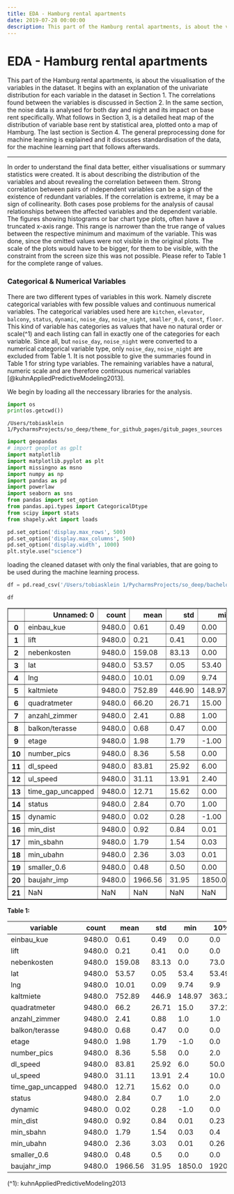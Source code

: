 ```yaml
---
title: EDA - Hamburg rental apartments
date: 2019-07-28 00:00:00
description: This part of the Hamburg rental apartments, is about the visualisation of the variables in the dataset.
---
```

# EDA - Hamburg rental apartments
This part of the Hamburg rental apartments, is about the visualisation of the variables in the dataset.
It begins with an explanation of the univariate distribution for each variable in the dataset in Section 1. 
The correlations found between the variables is discussed in Section 2. In the same section, the noise data is analysed
for both day and night and its impact on base rent specifically. What follows in Section 3, is a detailed heat map
of the distribution of variable base rent by statistical area, plotted onto a map of Hamburg.
The last section is Section 4. The general preprocessing done for machine learning is explained and it discusses standardisation of the data,
for the machine learning part that follows afterwards.
***
In order to understand the final data better, either visualisations or summary statistics were created. 
It is about describing the distribution of the variables and about revealing the correlation between them.
Strong correlation between pairs of independent variables can be a sign of the existence of redundant variables. If the correlation is extreme, it may be a sign of collinearity. Both cases pose problems for the analysis of causal relationships between the affected variables and the dependent variable.
The figures showing histograms or bar chart type plots, often have a truncated x-axis range. This range is narrower than the true range of values between the respective minimum and maximum of the variable. This was done, since the omitted values were not visible in the original plots. 
The scale of the plots would have to be bigger, for them to be visible, with the constraint from the screen size this was not possible. 
Please refer to Table 1 for the complete range of values.

### Categorical & Numerical Variables
There are two different types of variables in this work. Namely discrete
categorical variables with few possible values and continuous numerical
variables. The categorical variables used here are `kitchen`,
`elevator`, `balcony`, `status`, `dynamic`, `noise_day`, `noise_night`,
`smaller_0.6`, `const`, `floor`. This kind of variable has categories as
values that have no natural order or
scale(^1) and each listing can fall in
exactly one of the categories for each variable. Since all, but
`noise_day`, `noise_night` were converted to a numerical categorical
variable type, only `noise_day`, `noise_night` are excluded from
Table 1. It is not possible to give the
summaries found in Table 1 for string type variables. The remaining variables have
a natural, numeric scale and are therefore continuous numerical variables [@kuhnAppliedPredictiveModeling2013].

We begin by loading all the neccessary libraries for the analysis.


```python
import os
print(os.getcwd())
```

    /Users/tobiasklein 1/PycharmsProjects/so_deep/theme_for_github_pages/gitub_pages_sources



```python
import geopandas
# import geoplot as gplt
import matplotlib
import matplotlib.pyplot as plt
import missingno as msno
import numpy as np
import pandas as pd
import powerlaw
import seaborn as sns
from pandas import set_option
from pandas.api.types import CategoricalDtype
from scipy import stats
from shapely.wkt import loads

pd.set_option('display.max_rows', 500)
pd.set_option('display.max_columns', 500)
pd.set_option('display.width', 1000)
plt.style.use("science")
```

loading the cleaned dataset with only the final variables, that are going to be used during the machine learning process.


```python
df = pd.read_csv('/Users/tobiasklein 1/PycharmsProjects/so_deep/bachelor_thesis/interim_data/EDA_df_describe.csv')
```


```python
df
```




<div>
<style scoped>
    .dataframe tbody tr th:only-of-type {
        vertical-align: middle;
    }

    .dataframe tbody tr th {
        vertical-align: top;
    }

    .dataframe thead th {
        text-align: right;
    }
</style>
<table border="1" class="dataframe">
  <thead>
    <tr style="text-align: right;">
      <th></th>
      <th>Unnamed: 0</th>
      <th>count</th>
      <th>mean</th>
      <th>std</th>
      <th>min</th>
      <th>10%</th>
      <th>25%</th>
      <th>50%</th>
      <th>75%</th>
      <th>90%</th>
      <th>max</th>
    </tr>
  </thead>
  <tbody>
    <tr>
      <th>0</th>
      <td>einbau_kue</td>
      <td>9480.0</td>
      <td>0.61</td>
      <td>0.49</td>
      <td>0.00</td>
      <td>0.00</td>
      <td>0.00</td>
      <td>1.00</td>
      <td>1.00</td>
      <td>1.00</td>
      <td>1.00</td>
    </tr>
    <tr>
      <th>1</th>
      <td>lift</td>
      <td>9480.0</td>
      <td>0.21</td>
      <td>0.41</td>
      <td>0.00</td>
      <td>0.00</td>
      <td>0.00</td>
      <td>0.00</td>
      <td>0.00</td>
      <td>1.00</td>
      <td>1.00</td>
    </tr>
    <tr>
      <th>2</th>
      <td>nebenkosten</td>
      <td>9480.0</td>
      <td>159.08</td>
      <td>83.13</td>
      <td>0.00</td>
      <td>73.00</td>
      <td>100.00</td>
      <td>144.96</td>
      <td>200.00</td>
      <td>265.00</td>
      <td>950.00</td>
    </tr>
    <tr>
      <th>3</th>
      <td>lat</td>
      <td>9480.0</td>
      <td>53.57</td>
      <td>0.05</td>
      <td>53.40</td>
      <td>53.49</td>
      <td>53.55</td>
      <td>53.58</td>
      <td>53.60</td>
      <td>53.62</td>
      <td>53.71</td>
    </tr>
    <tr>
      <th>4</th>
      <td>lng</td>
      <td>9480.0</td>
      <td>10.01</td>
      <td>0.09</td>
      <td>9.74</td>
      <td>9.90</td>
      <td>9.96</td>
      <td>10.01</td>
      <td>10.07</td>
      <td>10.13</td>
      <td>10.30</td>
    </tr>
    <tr>
      <th>5</th>
      <td>kaltmiete</td>
      <td>9480.0</td>
      <td>752.89</td>
      <td>446.90</td>
      <td>148.97</td>
      <td>363.23</td>
      <td>451.00</td>
      <td>633.00</td>
      <td>906.00</td>
      <td>1318.37</td>
      <td>5600.00</td>
    </tr>
    <tr>
      <th>6</th>
      <td>quadratmeter</td>
      <td>9480.0</td>
      <td>66.20</td>
      <td>26.71</td>
      <td>15.00</td>
      <td>37.21</td>
      <td>49.00</td>
      <td>62.00</td>
      <td>77.93</td>
      <td>97.01</td>
      <td>350.00</td>
    </tr>
    <tr>
      <th>7</th>
      <td>anzahl_zimmer</td>
      <td>9480.0</td>
      <td>2.41</td>
      <td>0.88</td>
      <td>1.00</td>
      <td>1.00</td>
      <td>2.00</td>
      <td>2.00</td>
      <td>3.00</td>
      <td>3.50</td>
      <td>8.00</td>
    </tr>
    <tr>
      <th>8</th>
      <td>balkon/terasse</td>
      <td>9480.0</td>
      <td>0.68</td>
      <td>0.47</td>
      <td>0.00</td>
      <td>0.00</td>
      <td>0.00</td>
      <td>1.00</td>
      <td>1.00</td>
      <td>1.00</td>
      <td>1.00</td>
    </tr>
    <tr>
      <th>9</th>
      <td>etage</td>
      <td>9480.0</td>
      <td>1.98</td>
      <td>1.79</td>
      <td>-1.00</td>
      <td>0.00</td>
      <td>1.00</td>
      <td>1.00</td>
      <td>3.00</td>
      <td>4.00</td>
      <td>24.00</td>
    </tr>
    <tr>
      <th>10</th>
      <td>number_pics</td>
      <td>9480.0</td>
      <td>8.36</td>
      <td>5.58</td>
      <td>0.00</td>
      <td>2.00</td>
      <td>5.00</td>
      <td>7.00</td>
      <td>11.00</td>
      <td>15.00</td>
      <td>64.00</td>
    </tr>
    <tr>
      <th>11</th>
      <td>dl_speed</td>
      <td>9480.0</td>
      <td>83.81</td>
      <td>25.92</td>
      <td>6.00</td>
      <td>50.00</td>
      <td>50.00</td>
      <td>100.00</td>
      <td>100.00</td>
      <td>100.00</td>
      <td>200.00</td>
    </tr>
    <tr>
      <th>12</th>
      <td>ul_speed</td>
      <td>9480.0</td>
      <td>31.11</td>
      <td>13.91</td>
      <td>2.40</td>
      <td>10.00</td>
      <td>10.00</td>
      <td>40.00</td>
      <td>40.00</td>
      <td>40.00</td>
      <td>100.00</td>
    </tr>
    <tr>
      <th>13</th>
      <td>time_gap_uncapped</td>
      <td>9480.0</td>
      <td>12.71</td>
      <td>15.62</td>
      <td>0.00</td>
      <td>0.00</td>
      <td>1.00</td>
      <td>5.00</td>
      <td>21.00</td>
      <td>38.00</td>
      <td>63.00</td>
    </tr>
    <tr>
      <th>14</th>
      <td>status</td>
      <td>9480.0</td>
      <td>2.84</td>
      <td>0.70</td>
      <td>1.00</td>
      <td>2.00</td>
      <td>3.00</td>
      <td>3.00</td>
      <td>3.00</td>
      <td>4.00</td>
      <td>4.00</td>
    </tr>
    <tr>
      <th>15</th>
      <td>dynamic</td>
      <td>9480.0</td>
      <td>0.02</td>
      <td>0.28</td>
      <td>-1.00</td>
      <td>0.00</td>
      <td>0.00</td>
      <td>0.00</td>
      <td>0.00</td>
      <td>0.00</td>
      <td>1.00</td>
    </tr>
    <tr>
      <th>16</th>
      <td>min_dist</td>
      <td>9480.0</td>
      <td>0.92</td>
      <td>0.84</td>
      <td>0.01</td>
      <td>0.23</td>
      <td>0.37</td>
      <td>0.63</td>
      <td>1.16</td>
      <td>2.06</td>
      <td>9.44</td>
    </tr>
    <tr>
      <th>17</th>
      <td>min_sbahn</td>
      <td>9480.0</td>
      <td>1.79</td>
      <td>1.54</td>
      <td>0.03</td>
      <td>0.40</td>
      <td>0.67</td>
      <td>1.27</td>
      <td>2.46</td>
      <td>3.94</td>
      <td>9.44</td>
    </tr>
    <tr>
      <th>18</th>
      <td>min_ubahn</td>
      <td>9480.0</td>
      <td>2.36</td>
      <td>3.03</td>
      <td>0.01</td>
      <td>0.26</td>
      <td>0.44</td>
      <td>0.92</td>
      <td>2.99</td>
      <td>7.63</td>
      <td>14.17</td>
    </tr>
    <tr>
      <th>19</th>
      <td>smaller_0.6</td>
      <td>9480.0</td>
      <td>0.48</td>
      <td>0.50</td>
      <td>0.00</td>
      <td>0.00</td>
      <td>0.00</td>
      <td>0.00</td>
      <td>1.00</td>
      <td>1.00</td>
      <td>1.00</td>
    </tr>
    <tr>
      <th>20</th>
      <td>baujahr_imp</td>
      <td>9480.0</td>
      <td>1966.56</td>
      <td>31.95</td>
      <td>1850.00</td>
      <td>1920.00</td>
      <td>1953.00</td>
      <td>1964.00</td>
      <td>1992.00</td>
      <td>2013.00</td>
      <td>2019.00</td>
    </tr>
    <tr>
      <th>21</th>
      <td>NaN</td>
      <td>NaN</td>
      <td>NaN</td>
      <td>NaN</td>
      <td>NaN</td>
      <td>NaN</td>
      <td>NaN</td>
      <td>NaN</td>
      <td>NaN</td>
      <td>NaN</td>
      <td>NaN</td>
    </tr>
  </tbody>
</table>
</div>



**Table 1:**

|variable                   | count  | mean    | std   | min    | 10%    | 25%    | 50%    | 75%    | 90%     | max    |
|-------------------|--------|---------|-------|--------|--------|--------|--------|--------|---------|--------|
| einbau_kue        | 9480.0 | 0.61    | 0.49  | 0.0    | 0.0    | 0.0    | 1.0    | 1.0    | 1.0     | 1.0    |
| lift              | 9480.0 | 0.21    | 0.41  | 0.0    | 0.0    | 0.0    | 0.0    | 0.0    | 1.0     | 1.0    |
| nebenkosten       | 9480.0 | 159.08  | 83.13 | 0.0    | 73.0   | 100.0  | 144.96 | 200.0  | 265.0   | 950.0  |
| lat               | 9480.0 | 53.57   | 0.05  | 53.4   | 53.49  | 53.55  | 53.58  | 53.6   | 53.62   | 53.71  |
| lng               | 9480.0 | 10.01   | 0.09  | 9.74   | 9.9    | 9.96   | 10.01  | 10.07  | 10.13   | 10.3   |
| kaltmiete         | 9480.0 | 752.89  | 446.9 | 148.97 | 363.23 | 451.0  | 633.0  | 906.0  | 1318.37 | 5600.0 |
| quadratmeter      | 9480.0 | 66.2    | 26.71 | 15.0   | 37.21  | 49.0   | 62.0   | 77.93  | 97.01   | 350.0  |
| anzahl_zimmer     | 9480.0 | 2.41    | 0.88  | 1.0    | 1.0    | 2.0    | 2.0    | 3.0    | 3.5     | 8.0    |
| balkon/terasse    | 9480.0 | 0.68    | 0.47  | 0.0    | 0.0    | 0.0    | 1.0    | 1.0    | 1.0     | 1.0    |
| etage             | 9480.0 | 1.98    | 1.79  | -1.0   | 0.0    | 1.0    | 1.0    | 3.0    | 4.0     | 24.0   |
| number_pics       | 9480.0 | 8.36    | 5.58  | 0.0    | 2.0    | 5.0    | 7.0    | 11.0   | 15.0    | 64.0   |
| dl_speed          | 9480.0 | 83.81   | 25.92 | 6.0    | 50.0   | 50.0   | 100.0  | 100.0  | 100.0   | 200.0  |
| ul_speed          | 9480.0 | 31.11   | 13.91 | 2.4    | 10.0   | 10.0   | 40.0   | 40.0   | 40.0    | 100.0  |
| time_gap_uncapped | 9480.0 | 12.71   | 15.62 | 0.0    | 0.0    | 1.0    | 5.0    | 21.0   | 38.0    | 63.0   |
| status            | 9480.0 | 2.84    | 0.7   | 1.0    | 2.0    | 3.0    | 3.0    | 3.0    | 4.0     | 4.0    |
| dynamic           | 9480.0 | 0.02    | 0.28  | -1.0   | 0.0    | 0.0    | 0.0    | 0.0    | 0.0     | 1.0    |
| min_dist          | 9480.0 | 0.92    | 0.84  | 0.01   | 0.23   | 0.37   | 0.63   | 1.16   | 2.06    | 9.44   |
| min_sbahn         | 9480.0 | 1.79    | 1.54  | 0.03   | 0.4    | 0.67   | 1.27   | 2.46   | 3.94    | 9.44   |
| min_ubahn         | 9480.0 | 2.36    | 3.03  | 0.01   | 0.26   | 0.44   | 0.92   | 2.99   | 7.63    | 14.17  |
| smaller_0.6       | 9480.0 | 0.48    | 0.5   | 0.0    | 0.0    | 0.0    | 0.0    | 1.0    | 1.0     | 1.0    |
| baujahr_imp       | 9480.0 | 1966.56 | 31.95 | 1850.0 | 1920.0 | 1953.0 | 1964.0 | 1992.0 | 2013.0  | 2019.0 |

(^1): kuhnAppliedPredictiveModeling2013
